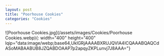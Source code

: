```yaml
---
layout: post
title: "Poorhouse Cookies"
categories: "Cookies"
---
```

![Poorhouse Cookies.jpg](/assets/images/Cookies/Poorhouse Cookies.webp){: width="400" height="400" lqip="data:image/webp;base64,UklGRjAAAABXRUJQVlA4ICQAAABQAQCdASoMABAABUB8JZQABDOAAP7p2apqyZKPLunvj7J8AAA="}

